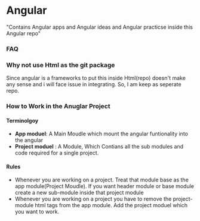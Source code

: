 # Angular
"Contains Angular apps and Angular ideas and Angular practicse inside this Angular repo"



### FAQ
### Why not use Html as the git package
Since angular is a frameworks to put this inside Html(repo) doesn't make any sense and i will face issue in integrating.
So, I am keep as seperate repo.

### How to Work in the Anuglar Project 
#### Terminolgoy
* **App moduel**: A Main Moudle which mount the angular funtionality into the angular 
* **Project moduel** : A Module, Which Contians all the sub modules and code required for a single project. 
#### Rules 
* Whenever you are working on a project. Treat that module base as the app module(Project Moudle). If you want header module or base module create a new sub-module inside that project module 
* Whenever you are working on a project you have to remove the project-module html tags from the app module. Add the project moduel which you want to work.

